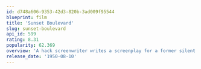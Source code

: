 ```yaml
---
id: d748a606-9353-42d3-820b-3ad009f95544
blueprint: film
title: 'Sunset Boulevard'
slug: sunset-boulevard
api_id: 599
rating: 8.31
popularity: 62.369
overview: 'A hack screenwriter writes a screenplay for a former silent film star who has faded into Hollywood obscurity.'
release_date: '1950-08-10'
---
```

